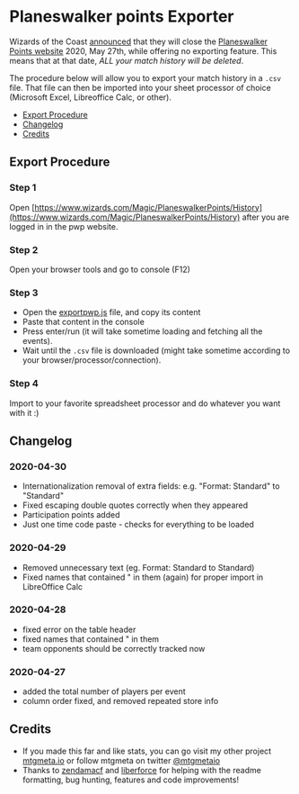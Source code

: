 
# Planeswalker points Exporter

Wizards of the Coast [announced](https://magic.gg/news/sunsetting-planeswalker-points) that they will close the
[Planeswalker Points website](https://magic.gg/news/sunsetting-planeswalker-points) 2020, May 27th,
while offering no exporting feature. This means that at that date, *ALL your match history will be deleted*.

The procedure below will allow you to export your match history in a `.csv` file. That file can then be imported
into your sheet processor of choice (Microsoft Excel, Libreoffice Calc, or other).

- [Export Procedure](#export-procedure)
- [Changelog](#changelog)
- [Credits](#credits)

## Export Procedure
### Step 1

Open [https://www.wizards.com/Magic/PlaneswalkerPoints/History](https://www.wizards.com/Magic/PlaneswalkerPoints/History) after you are logged in in the pwp website.

### Step 2

Open your browser tools and go to console (F12)

### Step 3

- Open the [exportpwp.js](../../raw/master/exportpwp.js) file, and copy its content
- Paste that content in the console
- Press enter/run (it will take sometime loading and fetching all the events).
- Wait until the `.csv` file is downloaded (might take sometime according to your browser/processor/connection).

### Step 4

Import to your favorite spreadsheet processor and do whatever you want with it :)

## Changelog

### 2020-04-30
* Internationalization removal of extra fields: e.g. "Format: Standard" to "Standard"
* Fixed escaping double quotes correctly when they appeared
* Participation points added
* Just one time code paste - checks for everything to be loaded

### 2020-04-29
* Removed unnecessary text (eg. Format: Standard to Standard)
* Fixed names that contained " in them (again) for proper import in LibreOffice Calc

### 2020-04-28
* fixed error on the table header
* fixed names that contained " in them
* team opponents should be correctly tracked now

### 2020-04-27
* added the total number of players per event
* column order fixed, and removed repeated store info

## Credits

* If you made this far and like stats, you can go visit my other project [mtgmeta.io](https://mtgmeta.io) or follow mtgmeta on twitter [@mtgmetaio](https://twitter.com/mtgmetaio)
*  Thanks to [zendamacf](https://github.com/zendamacf) and [liberforce](https://github.com/liberforce) for helping with the readme formatting, bug hunting, features and code improvements!



